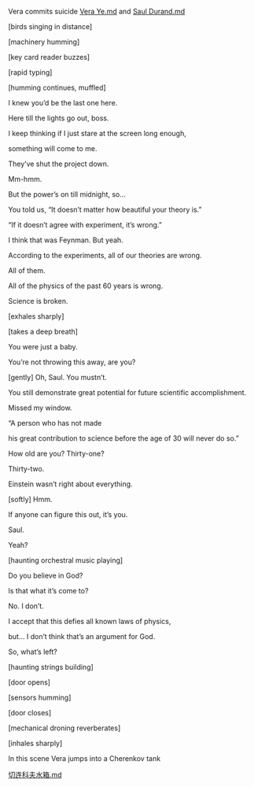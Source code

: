 Vera commits suicide [Vera Ye.md](./Vera%20Ye.md) and [Saul Durand.md](./Saul%20Durand.md)

\[birds singing in distance\]

\[machinery humming\]

\[key card reader buzzes\]

\[rapid typing\]

\[humming continues, muffled\]

I knew you’d be the last one here.

Here till the lights go out, boss.

I keep thinking if I just stare at the screen long enough,

something will come to me.

They’ve shut the project down.

Mm-hmm.

But the power’s on till midnight, so…

You told us, “It doesn’t matter how beautiful your theory is.”

“If it doesn’t agree with experiment, it’s wrong.”

I think that was Feynman. But yeah.

According to the experiments, all of our theories are wrong.

All of them.

All of the physics of the past 60 years is wrong.

Science is broken.

\[exhales sharply\]

\[takes a deep breath\]

You were just a baby.

You’re not throwing this away, are you?

\[gently\] Oh, Saul. You mustn’t.

You still demonstrate great potential for future scientific accomplishment.

Missed my window.

“A person who has not made

his great contribution to science before the age of 30 will never do so.”

How old are you? Thirty-one?

Thirty-two.

Einstein wasn’t right about everything.

\[softly\] Hmm.

If anyone can figure this out, it’s you.

Saul.

Yeah?

\[haunting orchestral music playing\]

Do you believe in God?

Is that what it’s come to?

No. I don’t.

I accept that this defies all known laws of physics,

but… I don’t think that’s an argument for God.

So, what’s left?

\[haunting strings building\]

\[door opens\]

\[sensors humming\]

\[door closes\]

\[mechanical droning reverberates\]

\[inhales sharply\]

In this scene Vera jumps into a Cherenkov tank 

[切连科夫水箱.md](./切连科夫水箱.md)